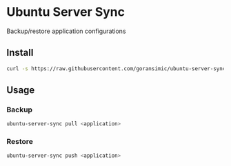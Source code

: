 # Ubuntu Server Sync

Backup/restore application configurations

## Install

```sh
curl -s https://raw.githubusercontent.com/goransimic/ubuntu-server-sync/master/install.sh | bash
```

## Usage

### Backup

```sh
ubuntu-server-sync pull <application>
```

### Restore

```sh
ubuntu-server-sync push <application>
```
